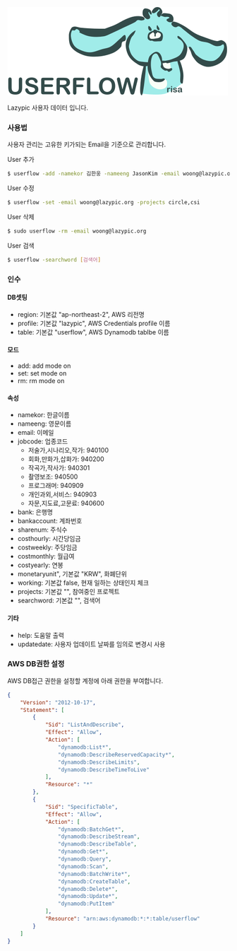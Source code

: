 ![userflow](figures/risalogo.svg)

Lazypic 사용자 데이터 입니다.

### 사용법
사용자 관리는 고유한 키가되는 Email을 기준으로 관리합니다.

User 추가

```bash
$ userflow -add -namekor 김한웅 -nameeng JasonKim -email woong@lazypic.org -jobcode 940909 -bank 우리은행 -bankaccount 092340913412 -projects circle
```

User 수정

```bash
$ userflow -set -email woong@lazypic.org -projects circle,csi
```

User 삭제

```bash
$ sudo userflow -rm -email woong@lazypic.org
```

User 검색

```bash
$ userflow -searchword [검색어]
```

### 인수

#### DB셋팅

- region: 기본값 "ap-northeast-2", AWS 리전명
- profile: 기본값 "lazypic", AWS Credentials profile 이름
- table: 기본값 "userflow", AWS Dynamodb tablbe 이름

#### 모드
- add: add mode on
- set: set mode on
- rm: rm mode on

#### 속성
- namekor: 한글이름
- nameeng: 영문이름
- email: 이메일
- jobcode: 업종코드
    - 저술가,시나리오,작가: 940100
    - 회화,만화가,삽화가: 940200
    - 작곡가,작사가: 940301
    - 촬영보조: 940500
    - 프로그래머: 940909
    - 개인과외,서비스: 940903
    - 자문,지도료,고문료: 940600
- bank: 은행명
- bankaccount: 계좌번호
- sharenum: 주식수
- costhourly: 시간당임금
- costweekly: 주당임금
- costmonthly: 월급여
- costyearly: 연봉
- monetaryunit", 기본값 "KRW", 화폐단위
- working: 기본값 false, 현재 일하는 상태인지 체크
- projects: 기본값 "", 참여중인 프로젝트
- searchword: 기본값 "", 검색어

#### 기타
- help: 도움말 출력
- updatedate: 사용자 업데이트 날짜를 임의로 변경시 사용

### AWS DB권한 설정
AWS DB접근 권한을 설정할 계정에 아래 권한을 부여합니다.

```json
{
    "Version": "2012-10-17",
    "Statement": [
        {
            "Sid": "ListAndDescribe",
            "Effect": "Allow",
            "Action": [
                "dynamodb:List*",
                "dynamodb:DescribeReservedCapacity*",
                "dynamodb:DescribeLimits",
                "dynamodb:DescribeTimeToLive"
            ],
            "Resource": "*"
        },
        {
            "Sid": "SpecificTable",
            "Effect": "Allow",
            "Action": [
                "dynamodb:BatchGet*",
                "dynamodb:DescribeStream",
                "dynamodb:DescribeTable",
                "dynamodb:Get*",
                "dynamodb:Query",
                "dynamodb:Scan",
                "dynamodb:BatchWrite*",
                "dynamodb:CreateTable",
                "dynamodb:Delete*",
                "dynamodb:Update*",
                "dynamodb:PutItem"
            ],
            "Resource": "arn:aws:dynamodb:*:*:table/userflow"
        }
    ]
}
```
